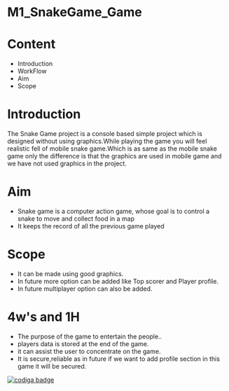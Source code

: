 # M1_SnakeGame_Game

# Content
* Introduction
* WorkFlow
* Aim
* Scope 

# Introduction

The Snake Game project is a console based simple project which is designed without using graphics.While playing the game you will feel realistic fell of mobile snake game.Which is as same as the mobile snake game only the difference is that the graphics are used in mobile game and we have not used graphics in the project.

# Aim

* Snake game is a computer action game, whose goal is to control a snake to move and collect food in a map
* It keeps the record of all the previous game played

# Scope

* It can be made using good graphics.
* In future more option can be added like Top scorer and Player profile.
* In future multiplayer option can also be added. 

# 4w's and 1H

* The purpose of the game to entertain the people..
* players data is stored at the end of the game.
* it can assist the user to concentrate on the game.
* It is secure,reliable as in future if we want to add profile section in this game it will be secured.


<a href="https://app.codiga.io/public/user/github/itsabhi013">
   <img src="https://api.codiga.io/public/badge/user/github/itsabhi013?style=light" alt="codiga badge" />
</a>
